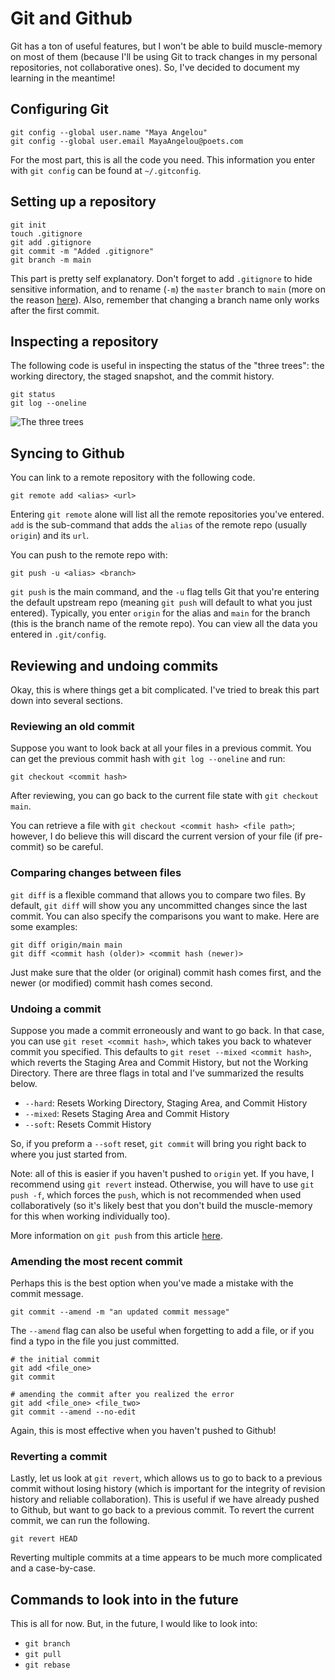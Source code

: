 # Git and Github

Git has a ton of useful features, but I won't be able to build muscle-memory on most of them (because I'll be using Git to track changes in my personal repositories, not collaborative ones).
So, I've decided to document my learning in the meantime!

## Configuring Git

```shell
git config --global user.name "Maya Angelou"
git config --global user.email MayaAngelou@poets.com
```

For the most part, this is all the code you need.
This information you enter with `git config` can be found at `~/.gitconfig`.

## Setting up a repository

```shell
git init
touch .gitignore
git add .gitignore
git commit -m "Added .gitignore"
git branch -m main
```

This part is pretty self explanatory.
Don't forget to add `.gitignore` to hide sensitive information, and to rename (`-m`) the `master` branch to `main` (more on the reason [here](https://www.theserverside.com/feature/Why-GitHub-renamed-its-master-branch-to-main)).
Also, remember that changing a branch name only works after the first commit.

## Inspecting a repository

The following code is useful in inspecting the status of the "three trees": the working directory, the staged snapshot, and the commit history.

```shell
git status
git log --oneline
```

![The three trees](https://wac-cdn.atlassian.com/dam/jcr:0c5257d5-ff01-4014-af12-faf2aec53cc3/01.svg?cdnVersion=1527)

## Syncing to Github

You can link to a remote repository with the following code.

```shell
git remote add <alias> <url>
```

Entering `git remote` alone will list all the remote repositories you've entered. `add` is the sub-command that adds the `alias` of the remote repo (usually `origin`) and its `url`.

You can push to the remote repo with:

```shell
git push -u <alias> <branch>
```

`git push` is the main command, and the `-u` flag tells Git that you're entering the default upstream repo (meaning `git push` will default to what you just entered).
Typically, you enter `origin` for the alias and `main` for the branch (this is the branch name of the remote repo).
You can view all the data you entered in `.git/config`.

## Reviewing and undoing commits

Okay, this is where things get a bit complicated.
I've tried to break this part down into several sections.

### Reviewing an old commit

Suppose you want to look back at all your files in a previous commit.
You can get the previous commit hash with `git log --oneline` and run:

```shell
git checkout <commit hash>
```

After reviewing, you can go back to the current file state with `git checkout main`.

You can retrieve a file with `git checkout <commit hash> <file path>`; however, I do believe this will discard the current version of your file (if pre-commit) so be careful.

### Comparing changes between files

`git diff` is a flexible command that allows you to compare two files.
By default, `git diff` will show you any uncommitted changes since the last commit.
You can also specify the comparisons you want to make.
Here are some examples:

```shell
git diff origin/main main
git diff <commit hash (older)> <commit hash (newer)>
```

Just make sure that the older (or original) commit hash comes first, and the newer (or modified) commit hash comes second.

### Undoing a commit

Suppose you made a commit erroneously and want to go back.
In that case, you can use `git reset <commit hash>`, which takes you back to whatever commit you specified.
This defaults to `git reset --mixed <commit hash>`, which reverts the Staging Area and Commit History, but not the Working Directory.
There are three flags in total and I've summarized the results below.

- `--hard`: Resets Working Directory, Staging Area, and Commit History
- `--mixed`: Resets Staging Area and Commit History
- `--soft`: Resets Commit History

So, if you preform a `--soft` reset, `git commit` will bring you right back to where you just started from.

Note: all of this is easier if you haven't pushed to `origin` yet.
If you have, I recommend using `git revert` instead.
Otherwise, you will have to use `git push -f`, which forces the `push`, which is not recommended when used collaboratively (so it's likely best that you don't build the muscle-memory for this when working individually too).

More information on `git push` from this article [here](https://www.atlassian.com/git/tutorials/undoing-changes/git-reset).

### Amending the most recent commit

Perhaps this is the best option when you've made a mistake with the commit message.

```shell
git commit --amend -m "an updated commit message"
```

The `--amend` flag can also be useful when forgetting to add a file, or if you find a typo in the file you just committed.

```shell
# the initial commit
git add <file_one>
git commit

# amending the commit after you realized the error
git add <file_one> <file_two>
git commit --amend --no-edit
```

Again, this is most effective when you haven't pushed to Github!

### Reverting a commit

Lastly, let us look at `git revert`, which allows us to go to back to a previous commit without losing history (which is important for the integrity of revision history and reliable collaboration).
This is useful if we have already pushed to Github, but want to go back to a previous commit.
To revert the current commit, we can run the following.

```shell
git revert HEAD
```

Reverting multiple commits at a time appears to be much more complicated and a case-by-case.

## Commands to look into in the future

This is all for now.
But, in the future, I would like to look into:

- `git branch`
- `git pull`
- `git rebase`
